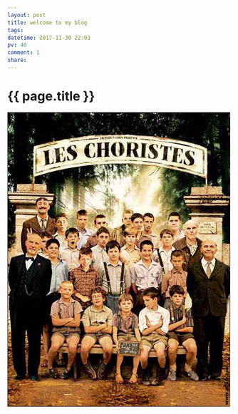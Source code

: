 ```yaml
---
layout: post
title: welcome to my blog
tags: 
datetime: 2017-11-30 22:02
pv: 40
comment: 1
share: 
---
```


{{ page.title }}
================

 <img small="0" src="/images/7a805ad789f670d7a044dffc.jpg"                                       /> 
